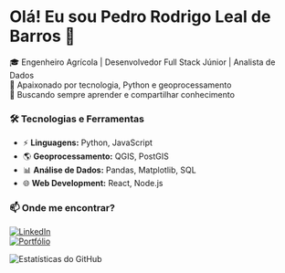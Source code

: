 # Olá! Eu sou Pedro Rodrigo Leal de Barros 👋  

🎓 Engenheiro Agrícola | Desenvolvedor Full Stack Júnior | Analista de Dados  
📍 Apaixonado por tecnologia, Python e geoprocessamento  
🚀 Buscando sempre aprender e compartilhar conhecimento  

### 🛠️ Tecnologias e Ferramentas  
- ⚡ **Linguagens:** Python, JavaScript  
- 🌎 **Geoprocessamento:** QGIS, PostGIS  
- 📊 **Análise de Dados:** Pandas, Matplotlib, SQL  
- 🌐 **Web Development:** React, Node.js  

### 📫 Onde me encontrar?  
[![LinkedIn](https://img.shields.io/badge/-LinkedIn-blue?style=flat&logo=Linkedin&logoColor=white)](https://www.linkedin.com/in/pedro-leal-barros/)  
[![Portfólio](https://img.shields.io/badge/-Portfólio-red?style=flat&logo=appveyor)](https://seu-portfolio.com)  

![Estatísticas do GitHub](https://github-readme-stats.vercel.app/api?username=PedroRodrigoLB&show_icons=true&theme=dark)


